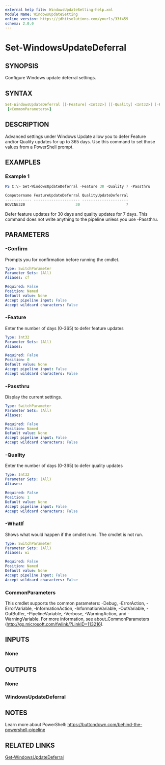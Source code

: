 ```yaml
---
external help file: WindowsUpdateSetting-help.xml
Module Name: WindowsUpdateSetting
online version: https://jdhitsolutions.com/yourls/33f459
schema: 2.0.0
---
```


# Set-WindowsUpdateDeferral

## SYNOPSIS

Configure Windows update deferral settings.

## SYNTAX

```yaml
Set-WindowsUpdateDeferral [[-Feature] <Int32>] [[-Quality] <Int32>] [-Passthru] [-WhatIf] [-Confirm]
 [<CommonParameters>]
```

## DESCRIPTION

Advanced settings under Windows Update allow you to defer Feature and/or Quality updates for up to 365 days. Use this command to set those values from a PowerShell prompt.

## EXAMPLES

### Example 1

```powershell
PS C:\> Set-WindowsUpdateDeferral -Feature 30 -Quality 7 -Passthru

Computername FeatureUpdateDeferral QualityUpdateDeferral
------------ --------------------- ---------------------
BOVINE320                       30                     7
```

Defer feature updates for 30 days and quality updates for 7 days. This command does not write anything to the pipeline unless you use -Passthru.

## PARAMETERS

### -Confirm

Prompts you for confirmation before running the cmdlet.

```yaml
Type: SwitchParameter
Parameter Sets: (All)
Aliases: cf

Required: False
Position: Named
Default value: None
Accept pipeline input: False
Accept wildcard characters: False
```

### -Feature

Enter the number of days (0-365) to defer feature updates

```yaml
Type: Int32
Parameter Sets: (All)
Aliases:

Required: False
Position: 0
Default value: None
Accept pipeline input: False
Accept wildcard characters: False
```

### -Passthru

Display the current settings.

```yaml
Type: SwitchParameter
Parameter Sets: (All)
Aliases:

Required: False
Position: Named
Default value: None
Accept pipeline input: False
Accept wildcard characters: False
```

### -Quality

Enter the number of days (0-365) to defer quality updates

```yaml
Type: Int32
Parameter Sets: (All)
Aliases:

Required: False
Position: 1
Default value: None
Accept pipeline input: False
Accept wildcard characters: False
```

### -WhatIf

Shows what would happen if the cmdlet runs. The cmdlet is not run.

```yaml
Type: SwitchParameter
Parameter Sets: (All)
Aliases: wi

Required: False
Position: Named
Default value: None
Accept pipeline input: False
Accept wildcard characters: False
```

### CommonParameters

This cmdlet supports the common parameters: -Debug, -ErrorAction, -ErrorVariable, -InformationAction, -InformationVariable, -OutVariable, -OutBuffer, -PipelineVariable, -Verbose, -WarningAction, and -WarningVariable. For more information, see about_CommonParameters (http://go.microsoft.com/fwlink/?LinkID=113216).

## INPUTS

### None

## OUTPUTS

### None

### WindowsUpdateDeferral

## NOTES

Learn more about PowerShell: https://buttondown.com/behind-the-powershell-pipeline

## RELATED LINKS

[Get-WindowsUpdateDeferral](Get-WindowsUpdateDeferral.md)
